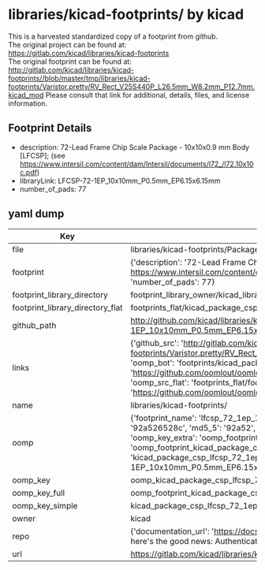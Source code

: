 # libraries/kicad-footprints/ by kicad  
This is a harvested standardized copy of a footprint from github.  
The original project can be found at:  
https://gitlab.com/kicad/libraries/kicad-footprints  
The original footprint can be found at:
http://gitlab.com/kicad/libraries/kicad-footprints//blob/master/tmp/libraries/kicad-footprints/Varistor.pretty/RV_Rect_V25S440P_L26.5mm_W8.2mm_P12.7mm.kicad_mod
Please consult that link for additional, details, files, and license information.  
## Footprint Details
* description: 72-Lead Frame Chip Scale Package - 10x10x0.9 mm Body [LFCSP]; (see https://www.intersil.com/content/dam/Intersil/documents/l72_/l72.10x10c.pdf)  
* libraryLink: LFCSP-72-1EP_10x10mm_P0.5mm_EP6.15x6.15mm  
* number_of_pads: 77  
## yaml dump  
| Key | Value |  
| --- | --- |  
| file | libraries/kicad-footprints/Package_CSP.pretty/LFCSP-72-1EP_10x10mm_P0.5mm_EP6.15x6.15mm.kicad_mod |  
| footprint | {'description': '72-Lead Frame Chip Scale Package - 10x10x0.9 mm Body [LFCSP]; (see https://www.intersil.com/content/dam/Intersil/documents/l72_/l72.10x10c.pdf)', 'libraryLink': 'LFCSP-72-1EP_10x10mm_P0.5mm_EP6.15x6.15mm', 'number_of_pads': 77} |  
| footprint_library_directory | footprint_library_owner/kicad_libraries/kicad-footprints/ |  
| footprint_library_directory_flat | footprints_flat/kicad_package_csp_lfcsp_72_1ep_10x10mm_p0_5mm_ep6_15x6_15mm/working |  
| github_path | http://github.com/kicad/libraries/kicad-footprints//blob/master/tmp/libraries/kicad-footprints/Package_CSP.pretty/LFCSP-72-1EP_10x10mm_P0.5mm_EP6.15x6.15mm.kicad_mod |  
| links | {'github_src': 'http://gitlab.com/kicad/libraries/kicad-footprints//blob/master/tmp/libraries/kicad-footprints/Varistor.pretty/RV_Rect_V25S440P_L26.5mm_W8.2mm_P12.7mm.kicad_mod', 'github_src_repo': 'https://gitlab.com/kicad/libraries/kicad-footprints', 'oomp_bot': 'footprints/kicad_package_csp_lfcsp_72_1ep_10x10mm_p0_5mm_ep6_15x6_15mm/working', 'oomp_bot_github': 'https://github.com/oomlout/oomlout_oomp_footprint_bot/tree/main/footprints/kicad_package_csp_lfcsp_72_1ep_10x10mm_p0_5mm_ep6_15x6_15mm/working', 'oomp_src_flat': 'footprints_flat/footprints_flat/kicad_package_csp_lfcsp_72_1ep_10x10mm_p0_5mm_ep6_15x6_15mm/working', 'oomp_src_flat_github': 'https://github.com/oomlout/oomlout_oomp_footprint_src/tree/main/footprints_flat/kicad_package_csp_lfcsp_72_1ep_10x10mm_p0_5mm_ep6_15x6_15mm/working'} |  
| name | libraries/kicad-footprints/ |  
| oomp | {'footprint_name': 'lfcsp_72_1ep_10x10mm_p0_5mm_ep6_15x6_15mm', 'library_name': 'package_csp', 'md5': '92a526528c5d9dac7f4a60f1b9ca6be8', 'md5_10': '92a526528c', 'md5_5': '92a52', 'md5_6': '92a526', 'oomp_key': 'oomp_kicad_package_csp_lfcsp_72_1ep_10x10mm_p0_5mm_ep6_15x6_15mm', 'oomp_key_extra': 'oomp_footprint_kicad_package_csp_lfcsp_72_1ep_10x10mm_p0_5mm_ep6_15x6_15mm', 'oomp_key_full': 'oomp_footprint_kicad_package_csp_lfcsp_72_1ep_10x10mm_p0_5mm_ep6_15x6_15mm_92a526', 'oomp_key_simple': 'kicad_package_csp_lfcsp_72_1ep_10x10mm_p0_5mm_ep6_15x6_15mm', 'original_filename': 'libraries/kicad-footprints/Package_CSP.pretty/LFCSP-72-1EP_10x10mm_P0.5mm_EP6.15x6.15mm.kicad_mod', 'owner_name': 'kicad'} |  
| oomp_key | oomp_kicad_package_csp_lfcsp_72_1ep_10x10mm_p0_5mm_ep6_15x6_15mm |  
| oomp_key_full | oomp_footprint_kicad_package_csp_lfcsp_72_1ep_10x10mm_p0_5mm_ep6_15x6_15mm |  
| oomp_key_simple | kicad_package_csp_lfcsp_72_1ep_10x10mm_p0_5mm_ep6_15x6_15mm |  
| owner | kicad |  
| repo | {'documentation_url': 'https://docs.github.com/rest/overview/resources-in-the-rest-api#rate-limiting', 'message': "API rate limit exceeded for 84.66.173.59. (But here's the good news: Authenticated requests get a higher rate limit. Check out the documentation for more details.)"} |  
| url | https://gitlab.com/kicad/libraries/kicad-footprints |  

